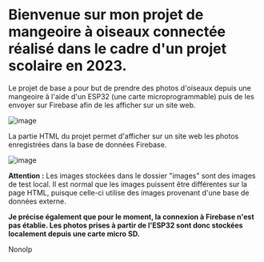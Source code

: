<h1>Bienvenue sur mon projet de mangeoire à oiseaux connectée réalisé dans le cadre d'un projet scolaire en 2023.</h1>

<p>Le projet de base a pour but de prendre des photos d'oiseaux depuis une mangeoire à l'aide d'un ESP32 (une carte microprogrammable) puis de les envoyer sur Firebase afin de les afficher sur un site web.</p>

![image](https://github.com/Nonolp/esp32-projet-1ere/assets/78102501/fa8a5074-5a8d-4667-b5ba-06e095b43e87)

<p>La partie HTML du projet permet d'afficher sur un site web les photos enregistrées dans la base de données Firebase.</p>

![image](https://github.com/Nonolp/esp32-projet-1ere/assets/78102501/d825ed16-e67f-4f35-b63b-faade4404eb9)

<p><strong>Attention :</strong> Les images stockées dans le dossier "images" sont des images de test local. Il est normal que les images puissent être différentes sur la page HTML, puisque celle-ci utilise des images provenant d'une base de données externe.</p>

<p><strong>Je précise également que pour le moment, la connexion à Firebase n'est pas établie. Les photos prises à partir de l'ESP32 sont donc stockées localement depuis une carte micro SD.</strong></p>

<p>Nonolp</p>
